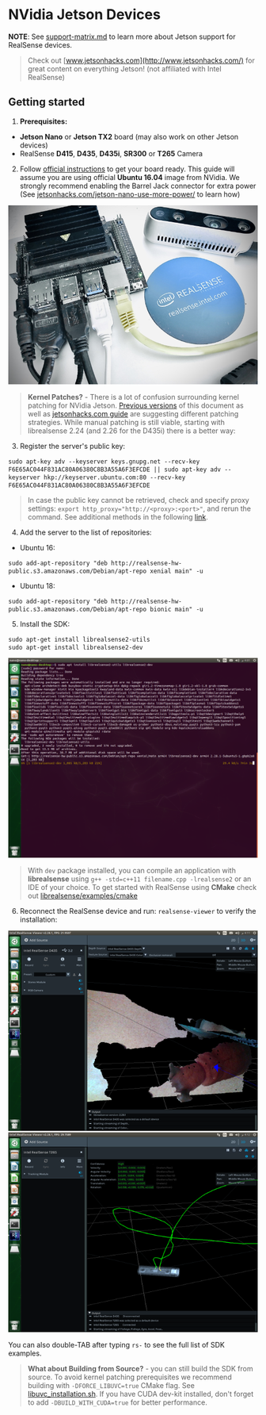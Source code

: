 # NVidia Jetson Devices

**NOTE**: See [support-matrix.md](./support-matrix.md) to learn more about Jetson support for RealSense devices.

> Check out [www.jetsonhacks.com](http://www.jetsonhacks.com/) for great content on everything Jetson! (not affiliated with Intel RealSense)

## Getting started

1. **Prerequisites:**

  * **Jetson Nano** or **Jetson TX2** board (may also work on other Jetson devices)
  * RealSense **D415**, **D435**, **D435i**, **SR300** or **T265** Camera


2. Follow [official instructions](https://developer.nvidia.com/embedded/learn/get-started-jetson-nano-devkit) to get your board ready. This guide will assume you are using official **Ubuntu 16.04** image from NVidia. We strongly recommend enabling the Barrel Jack connector for extra power (See [jetsonhacks.com/jetson-nano-use-more-power/](https://www.jetsonhacks.com/2019/04/10/jetson-nano-use-more-power/) to learn how)

  ![Jetson Nano](./img/jetson.jpg)

> **Kernel Patches?** - There is a lot of confusion surrounding kernel patching for NVidia Jetson. [Previous versions](https://github.com/IntelRealSense/librealsense/blob/v2.29.0/doc/installation_jetson.md) of this document as well as [jetsonhacks.com guide](https://www.jetsonhacks.com/2019/05/16/jetson-nano-realsense-depth-camera/) are suggesting different patching strategies. While manual patching is still viable, starting with librealsense 2.24 (and 2.26 for the D435i) there is a better way:

3. Register the server's public key:  
```
sudo apt-key adv --keyserver keys.gnupg.net --recv-key F6E65AC044F831AC80A06380C8B3A55A6F3EFCDE || sudo apt-key adv --keyserver hkp://keyserver.ubuntu.com:80 --recv-key F6E65AC044F831AC80A06380C8B3A55A6F3EFCDE
```

> In case the public key cannot be retrieved, check and specify proxy settings: `export http_proxy="http://<proxy>:<port>"`, and rerun the command. See additional methods in the following [link](https://unix.stackexchange.com/questions/361213/unable-to-add-gpg-key-with-apt-key-behind-a-proxy).  

4. Add the server to the list of repositories:

  * Ubuntu 16:  
  ```
  sudo add-apt-repository "deb http://realsense-hw-public.s3.amazonaws.com/Debian/apt-repo xenial main" -u
  ```

  * Ubuntu 18:
  ```
  sudo add-apt-repository "deb http://realsense-hw-public.s3.amazonaws.com/Debian/apt-repo bionic main" -u
  ```

5. Install the SDK:
```
sudo apt-get install librealsense2-utils
sudo apt-get install librealsense2-dev
```
![installation](./img/install-jetson.png)

> With `dev` package installed, you can compile an application with **librealsense** using `g++ -std=c++11 filename.cpp -lrealsense2` or an IDE of your choice. To get started with RealSense using **CMake** check out [librealsense/examples/cmake](https://github.com/IntelRealSense/librealsense/tree/master/examples/cmake)

6. Reconnect the RealSense device and run: `realsense-viewer` to verify the installation:

  ![d400](./img/jetson-d400.png) ![t265](./img/jetson-t265.png)

  You can also double-TAB after typing `rs-` to see the full list of SDK examples.

> **What about Building from Source?** - you can still build the SDK from source. To avoid kernel patching prerequisites we recommend building with `-DFORCE_LIBUVC=true` CMake flag. See [libuvc_installation.sh](https://github.com/IntelRealSense/librealsense/blob/master/scripts/libuvc_installation.sh). If you have CUDA dev-kit installed, don't forget to add `-DBUILD_WITH_CUDA=true` for better performance.
